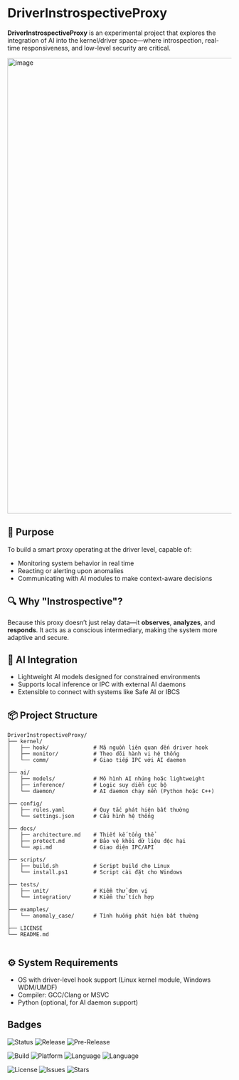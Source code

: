 # DriverInstrospectiveProxy

**DriverInstrospectiveProxy** is an experimental project that explores the integration of AI into the kernel/driver space—where introspection, real-time responsiveness, and low-level security are critical.

<img width="1024" height="1024" alt="image" src="https://github.com/user-attachments/assets/a6169fcb-dd2d-4861-85a4-bd0d4057439e" />



## 🚀 Purpose

To build a smart proxy operating at the driver level, capable of:
- Monitoring system behavior in real time
- Reacting or alerting upon anomalies
- Communicating with AI modules to make context-aware decisions

## 🔍 Why "Instrospective"?

Because this proxy doesn’t just relay data—it **observes**, **analyzes**, and **responds**. It acts as a conscious intermediary, making the system more adaptive and secure.

## 🧠 AI Integration

- Lightweight AI models designed for constrained environments
- Supports local inference or IPC with external AI daemons
- Extensible to connect with systems like Safe AI or IBCS

## 📦 Project Structure
```
DriverInstropectiveProxy/
├── kernel/
│   ├── hook/              # Mã nguồn liên quan đến driver hook
│   ├── monitor/           # Theo dõi hành vi hệ thống
│   └── comm/              # Giao tiếp IPC với AI daemon
│
├── ai/
│   ├── models/            # Mô hình AI nhúng hoặc lightweight
│   ├── inference/         # Logic suy diễn cục bộ
│   └── daemon/            # AI daemon chạy nền (Python hoặc C++)
│
├── config/
│   ├── rules.yaml         # Quy tắc phát hiện bất thường
│   └── settings.json      # Cấu hình hệ thống
│
├── docs/
│   ├── architecture.md    # Thiết kế tổng thể
│   ├── protect.md         # Bảo vệ khỏi dữ liệu độc hại
│   └── api.md             # Giao diện IPC/API
│
├── scripts/
│   ├── build.sh           # Script build cho Linux
│   └── install.ps1        # Script cài đặt cho Windows
│
├── tests/
│   ├── unit/              # Kiểm thử đơn vị
│   └── integration/       # Kiểm thử tích hợp
│
├── examples/
│   └── anomaly_case/      # Tình huống phát hiện bất thường
│
├── LICENSE
└── README.md


```

## ⚙️ System Requirements

- OS with driver-level hook support (Linux kernel module, Windows WDM/UMDF)
- Compiler: GCC/Clang or MSVC
- Python (optional, for AI daemon support)

## Badges 

![Status](https://img.shields.io/badge/status-experimental-orange?style=flat-square&logo=github)
![Release](https://img.shields.io/github/v/release/<YOUR-USERNAME>/<YOUR-REPO>?style=flat-square&logo=semver)
![Pre-Release](https://img.shields.io/github/v/release/<YOUR-USERNAME>/<YOUR-REPO>?include_prereleases&label=pre-release&color=blue&style=flat-square)

![Build](https://img.shields.io/badge/build-passing-brightgreen?style=flat-square&logo=cmake)
![Platform](https://img.shields.io/badge/platform-Linux%20%7C%20Windows-blue?style=flat-square&logo=linux&logo=windows)
![Language](https://img.shields.io/badge/language-C%2B%2B23-blueviolet?style=flat-square&logo=c%2B%2B)
![Language](https://img.shields.io/badge/language-Lua-lightgrey?style=flat-square&logo=lua)

![License](https://img.shields.io/github/license/<YOUR-USERNAME>/<YOUR-REPO>?style=flat-square)
![Issues](https://img.shields.io/github/issues/<YOUR-USERNAME>/<YOUR-REPO>?style=flat-square)
![Stars](https://img.shields.io/github/stars/<YOUR-USERNAME>/<YOUR-REPO>?style=flat-square&logo=github)



